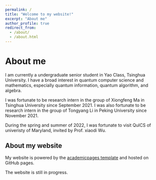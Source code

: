 ```yaml
---
permalink: /
title: "Welcome to my website!"
excerpt: "About me"
author_profile: true
redirect_from: 
  - /about/
  - /about.html
---
```





About me
======
I am currently a undergraduate senior student in Yao Class, Tsinghua University. I have a broad interest in quantum computer science and mathematics, especially quantum information, quantum algorithm, and algebra.

I was fortunate to be research intern in the group of Xiongfeng Ma in Tsinghua University since September 2021. I was also fortunate to be research intern in the group of Tongyang Li in Peking University since November 2021.

During the spring and summer of 2022, I was fortunate to visit QuICS of univeristy of Maryland, invited by Prof. xiaodi Wu.


About my website
------
My website is powered by the [academicpages template](https://academicpages.github.io/) and hosted on GitHub pages.

The website is still in progress.
